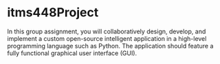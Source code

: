 # itms448Project
 In this group assignment, you will collaboratively design, develop, and implement a custom open-source intelligent application in a high-level programming language such as Python. The application should feature a fully functional graphical user interface (GUI).
